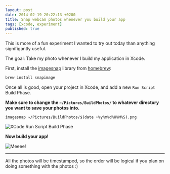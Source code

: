 ```yaml
---
layout: post
date: 2014-02-19 20:22:13 +0200
title: Snap webcam photos whenever you build your app
tags: [xcode, experiment]
published: true
---
```


This is more of a fun experiment I wanted to try out today than anything signifigantly useful.

The goal: Take my photo whenever I build my application in Xcode.

<!-- more -->

First, install the [imagesnap](https://github.com/rharder/imagesnap) library from [homebrew](http://brew.sh):

```bash
brew install snapimage
```

Once all is good, open your project in Xcode, and add a new `Run Script` Build Phase.

**Make sure to change the `~/Pictures/BuildPhotos/` to whatever directory you want to save your photos into.**

```
imagesnap ~/Pictures/BuildPhotos/$(date +%y%m%d%H%M%S).png
```

![XCode Run Script Build Phase](http://cl.ly/Tzyw/Screen%20Shot%202014-02-19%20at%2020.34.11.png)

**Now build your app!**

![Meeee!](http://cl.ly/U0ur/140219203741%20copy.png)

---

All the photos will be timestamped, so the order will be logical if you plan on doing something with the photos :)